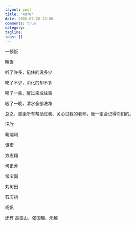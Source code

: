 ```yaml
---
layout: post
title: '4070'
date: 2006-07-28 22:00
comments: true
category: 
tagline: 
tags: []
---
```

    

一顿饭

晚饭

听了许多，记住的没多少

吃了不少，消化的却不多

喝了一些，醒过来成往事

吸了一晚，清水全部洗净

总之，感谢所有帮助过我、关心过我的老师，我一定会记得你们的。

汪欣

鞠瑞利

谭宏

方志翔

何史芳

常宝国

刘树田

石庆初

杨帆

还有 高振山、张国瑞、朱越
